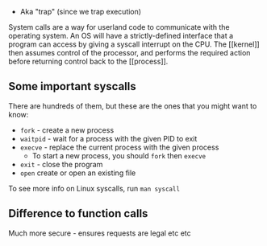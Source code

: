 - Aka "trap" (since we trap execution)

System calls are a way for userland code to communicate with the operating system. An OS will have a strictly-defined interface that a program can access by giving a syscall interrupt on the CPU. The [[kernel]] then assumes control of the processor, and performs the required action before returning control back to the [[process]].

## Some important syscalls
There are hundreds of them, but these are the ones that you might want to know:

- `fork` - create a new process
- `waitpid` - wait for a process with the given PID to exit
- `execve` - replace the current process with the given process
	- To start a new process, you should `fork` then `execve`
- `exit` - close the program
- `open` create or open an existing file

To see more info on Linux syscalls, run `man syscall`

## Difference to function calls

Much more secure - ensures requests are legal etc etc